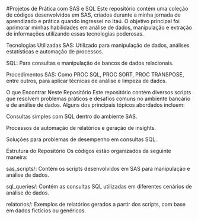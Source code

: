 #Projetos de Prática com SAS e SQL
Este repositório contém uma coleção de códigos desenvolvidos em SAS, criados durante a minha jornada de aprendizado e prática quando ingressei no Itaú. O objetivo principal foi aprimorar minhas habilidades em análise de dados, manipulação e extração de informações utilizando essas tecnologias poderosas.

Tecnologias Utilizadas
SAS: Utilizado para manipulação de dados, análises estatísticas e automação de processos.

SQL: Para consultas e manipulação de bancos de dados relacionais.

Procedimentos SAS: Como PROC SQL, PROC SORT, PROC TRANSPOSE, entre outros, para aplicar técnicas de análise e limpeza de dados.

O que Encontrar Neste Repositório
Este repositório contém diversos scripts que resolvem problemas práticos e desafios comuns no ambiente bancário e de análise de dados. Alguns dos principais tópicos abordados incluem:

Consultas simples com SQL dentro do ambiente SAS.

Processos de automação de relatórios e geração de insights.

Soluções para problemas de desempenho em consultas SQL.

Estrutura do Repositório
Os códigos estão organizados da seguinte maneira:

sas_scripts/: Contém os scripts desenvolvidos em SAS para manipulação e análise de dados.

sql_queries/: Contém as consultas SQL utilizadas em diferentes cenários de análise de dados.

relatorios/: Exemplos de relatórios gerados a partir dos scripts, com base em dados fictícios ou genéricos.
